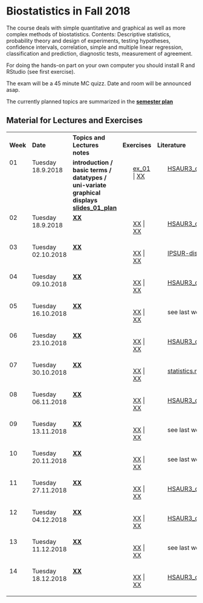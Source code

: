 

# Biostatistics in Fall 2018

The course deals with simple quantitative and graphical as well as more complex methods of biostatistics. Contents: Descriptive statistics, probability theory and design of experiments, testing hypotheses, confidence intervals, correlation, simple and multiple linear regression, classification and prediction, diagnostic tests, measurement of agreement.

For doing the hands-on part on your own computer you should install R and RStudio (see first exercise).

The exam will be a 45 minute MC quizz. Date and room will be announced asap.

The currently planned topics are summarized in the <b> <a href="https://github.com/bsick/Biostatistics-Fall-2018/tree/master/formalia_public/semesterplan15092018.pdf"> semester plan</a>
  

## Material for Lectures and Exercises  
<!--  
!!!!!!!!!!!!!!!!!!!!!!!!!!!!!!!!!!!!!!!!!!!!!!!!!!!!!!
Note on table no empty lines / Bitte keine Leerzeilen 
Otherwise the rendering is broken
!!!!!!!!!!!!!!!!!!!!!!!!!!!!!!!!!!!!!!!!!!!!!!!!!!!!!!
-->
<table  class="zebra" width="width:100%">
  <tr>
      <th style="text-align: left;" width="%5">Week</th>
      <th style="text-align: left;" width="%5">Date</th>
      <th style="text-align: left;" width="%35">Topics and Lectures notes</th>
      <th style="text-align: left;" width="%20">Exercises</th>
      <th style="text-align: left;" width="%20">Literature</th>
  </tr>
    <!--  ------------------------------------- -->
    <!--  week 1 -->
    <!--  ------------------------------------- -->
    <!-- week  -->
    <td style="text-align: left;" valign="top">
      01
     </td>  
         <!-- Date -->
    <td style="text-align: left;" valign="top">
      Tuesday 18.9.2018
     </td>  
     <!-- Lectures -->
  	<td style="text-align: left;" valign="top"> 
      <b>introduction / basic terms / datatypes / uni-variate graphical displays</b>
        <b> <a href="https://github.com/bsick/Biostatistics-Fall-2018/tree/master/slides/BS_slides_01_plan.pdf"> slides_01_plan</a>
    <!--  Exercises  -->
    <td style="text-align: left;" valign="top">
    	<ul>
            <a href="https://github.com/bsick/Biostatistics-Fall-2018/tree/master/exercises/Exercise0.pdf"> ex_01</a> | 
            <a href=''> XX</a> 
    <!--  Lieterature  -->
    <td style="text-align: left;" valign="top">
    	<ul>
            <a href="https://github.com/bsick/Biostatistics-Fall-2018/tree/master/literature/HSAUR3_ch1_introduction_to_R.pdf"> HSAUR3_chapter01</a> 
        <!-- 
      </ul>
    </td>   
  </tr>
    <!--  ------------------------------------- -->
    <!--  Woche 2 -->
    <!--  ------------------------------------- -->
      <tr>
            <!-- week  -->
    <td style="text-align: left;" valign="top">
      02
     </td>  
    <!-- Date -->
    <td style="text-align: left;" valign="top">
      Tuesday 18.9.2018
     </td>  
     <!-- Lectures -->
  	<td style="text-align: left;" valign="top"> 
        <b> <a href=""> XX</a>
    <!--  Exercises  -->
    <td style="text-align: left;" valign="top">
    	<ul>
            <a href=""> XX</a> | 
            <a href=""> XX</a> 
    <!--  Lieterature  -->
    <td style="text-align: left;" valign="top">
    	<ul>
            <a href="https://github.com/bsick/Biostatistics-Fall-2018/tree/master/literature/HSAUR3_ch2_graphical_display.pdf"> HSAUR3_chapter02</a>  
        <!-- 
      </ul>
    </td>   
  </tr>
    <!--  ------------------------------------- -->
    <!--  Woche 3 -->
    <!--  ------------------------------------- -->
     <tr>
      <!-- week  -->
    <td style="text-align: left;" valign="top">
      03
     </td>  
    <!-- Date -->
    <td style="text-align: left;" valign="top">
      Tuesday 02.10.2018
     </td>  
     <!-- Lectures -->
  	<td style="text-align: left;" valign="top"> 
        <b> <a href=""> XX</a>
    <!--  Exercises  -->
    <td style="text-align: left;" valign="top">
    	<ul>
            <a href=""> XX</a> | 
            <a href=""> XX</a> 
    <!--  Lieterature  -->
    <td style="text-align: left;" valign="top">
    	<ul>
            <a href="https://github.com/bsick/Biostatistics-Fall-2018/tree/master/literature/IPSUR-vignette-distributions-week3.pdf"> IPSUR-distributions</a> 
        <!-- 
      </ul>
    </td>   
  </tr>
    <!--  ------------------------------------- -->
    <!--  Woche 4 -->
    <!--  ------------------------------------- -->
             <tr>
      <!-- week  -->
    <td style="text-align: left;" valign="top">
      04
     </td>  
    <!-- Date -->
    <td style="text-align: left;" valign="top">
      Tuesday 09.10.2018
     </td>  
     <!-- Lectures -->
  	<td style="text-align: left;" valign="top"> 
        <b> <a href=""> XX</a>
    <!--  Exercises  -->
    <td style="text-align: left;" valign="top">
    	<ul>
            <a href=""> XX</a> | 
            <a href=""> XX</a> 
    <!--  Lieterature  -->
    <td style="text-align: left;" valign="top">
    	<ul>
            <a href="https://github.com/bsick/Biostatistics-Fall-2018/tree/master/literature/HSAUR3_ch4_simple_inference.pdf"> HSAUR3_chapter04</a> 
        <!-- 
      </ul>
    </td>   
  </tr>
    <!--  ------------------------------------- -->
    <!--  Woche 5 -->
    <!--  ------------------------------------- -->
                   <tr>
      <!-- week  -->
    <td style="text-align: left;" valign="top">
      05
     </td>  
    <!-- Date -->
    <td style="text-align: left;" valign="top">
      Tuesday 16.10.2018
     </td>  
     <!-- Lectures -->
  	<td style="text-align: left;" valign="top"> 
        <b> <a href=""> XX</a>
    <!--  Exercises  -->
    <td style="text-align: left;" valign="top">
    	<ul>
            <a href=""> XX</a> | 
            <a href=""> XX</a> 
    <!--  Lieterature  -->
    <td style="text-align: left;" valign="top">
    	<ul>
            see last week 
        <!-- 
      </ul>
    </td>   
  </tr>
    <!--  ------------------------------------- -->
    <!--  Woche 6 -->
    <!--  ------------------------------------- -->
                           <tr>
     <!-- week  -->
    <td style="text-align: left;" valign="top">
      06
     </td>  
     <!-- Date -->
    <td style="text-align: left;" valign="top">
      Tuesday 23.10.2018
     </td>  
     <!-- Lectures -->
  	<td style="text-align: left;" valign="top"> 
        <b> <a href=""> XX</a>
    <!--  Exercises  -->
    <td style="text-align: left;" valign="top">
    	<ul>
            <a href=""> XX</a> | 
            <a href=""> XX</a> 
    <!--  Lieterature  -->
    <td style="text-align: left;" valign="top">
    	<ul>
            <a href="https://github.com/bsick/Biostatistics-Fall-2018/tree/master/literature/HSAUR3_ch4_simple_inference.pdf"> HSAUR3_chapter04</a> 
        <!-- 
      </ul>
    </td>   
  </tr>
    <!--  ------------------------------------- -->
    <!--  Woche 7 -->
    <!--  ------------------------------------- -->
                                <tr>
     <!-- week  -->
    <td style="text-align: left;" valign="top">
      07
     </td>  
    <!-- Date -->
    <td style="text-align: left;" valign="top">
      Tuesday 30.10.2018
     </td>  
     <!-- Lectures -->
  	<td style="text-align: left;" valign="top"> 
        <b> <a href=""> XX</a>
    <!--  Exercises  -->
    <td style="text-align: left;" valign="top">
    	<ul>
            <a href=""> XX</a> | 
            <a href=""> XX</a> 
    <!--  Lieterature  -->
    <td style="text-align: left;" valign="top">
    	<ul>
            <a href="https://github.com/bsick/Biostatistics-Fall-2018/tree/master/literature/statistics.notes.diagnostic.tests.pdf"> statistics.notes.diagnostic.tests</a> 
        <!-- 
      </ul>
    </td>   
  </tr>
    <!--  ------------------------------------- -->
    <!--  Woche 8 -->
    <!--  ------------------------------------- -->
                                       <tr>
      <!-- week  -->
    <td style="text-align: left;" valign="top">
      08
     </td>  
    <!-- Date -->
    <td style="text-align: left;" valign="top">
      Tuesday 06.11.2018
     </td>  
     <!-- Lectures -->
  	<td style="text-align: left;" valign="top"> 
        <b> <a href=""> XX</a>
    <!--  Exercises  -->
    <td style="text-align: left;" valign="top">
    	<ul>
            <a href=""> XX</a> | 
            <a href=""> XX</a> 
    <!--  Lieterature  -->
    <td style="text-align: left;" valign="top">
    	<ul>
            <a href="https://github.com/bsick/Biostatistics-Fall-2018/tree/master/literature/HSAUR3_ch6_linear_regression.pdf"> HSAUR3_chapter06</a> 
        <!-- 
      </ul>
    </td>   
  </tr>
    <!--  ------------------------------------- -->
    <!--  Woche 9 -->
    <!--  ------------------------------------- -->
                                               <tr>
     <!-- week  -->
    <td style="text-align: left;" valign="top">
      09
     </td>  
    <!-- Date -->
    <td style="text-align: left;" valign="top">
      Tuesday 13.11.2018
     </td>  
     <!-- Lectures -->
  	<td style="text-align: left;" valign="top"> 
        <b> <a href=""> XX</a>
    <!--  Exercises  -->
    <td style="text-align: left;" valign="top">
    	<ul>
            <a href=""> XX</a> | 
            <a href=""> XX</a> 
    <!--  Lieterature  -->
    <td style="text-align: left;" valign="top">
          	<ul>
    see last week
        <!-- 
      </ul>
    </td>   
  </tr>
    <!--  ------------------------------------- -->
    <!--  Woche 10 -->
    <!--  ------------------------------------- -->
                                                     <tr>
      <!-- week  -->
    <td style="text-align: left;" valign="top">
      10
     </td>  
    <!-- Date -->
    <td style="text-align: left;" valign="top">
      Tuesday 20.11.2018
     </td>  
     <!-- Lectures -->
  	<td style="text-align: left;" valign="top"> 
        <b> <a href=""> XX</a>
    <!--  Exercises  -->
    <td style="text-align: left;" valign="top">
    	<ul>
            <a href=""> XX</a> | 
            <a href=""> XX</a> 
    <!--  Lieterature  -->
    <td style="text-align: left;" valign="top">
          	<ul>
        see last week
        <!-- 
      </ul>
    </td>   
  </tr>
    <!--  ------------------------------------- -->
    <!--  Woche 11 -->
    <!--  ------------------------------------- -->
                                                          <tr>
     <!-- week  -->
    <td style="text-align: left;" valign="top">
      11
     </td>  
    <!-- Date -->
    <td style="text-align: left;" valign="top">
      Tuesday 27.11.2018
     </td>  
     <!-- Lectures -->
  	<td style="text-align: left;" valign="top"> 
        <b> <a href=""> XX</a>
    <!--  Exercises  -->
    <td style="text-align: left;" valign="top">
    	<ul>
            <a href=""> XX</a> | 
            <a href=""> XX</a> 
    <!--  Lieterature  -->
    <td style="text-align: left;" valign="top">
    	<ul>
            <a href="https://github.com/bsick/Biostatistics-Fall-2018/tree/master/literature/HSAUR3_ch7_logistic_regression_glm.pdf"> HSAUR3_chapter07</a> 
        <!-- 
      </ul>
    </td>   
  </tr>
    <!--  ------------------------------------- -->
    <!--  Woche 12 -->
    <!--  ------------------------------------- -->
                                                                  <tr>
     <!-- week  -->
    <td style="text-align: left;" valign="top">
      12
     </td>  
    <!-- Date -->
    <td style="text-align: left;" valign="top">
      Tuesday 04.12.2018
     </td>  
     <!-- Lectures -->
  	<td style="text-align: left;" valign="top"> 
        <b> <a href=""> XX</a>
    <!--  Exercises  -->
    <td style="text-align: left;" valign="top">
    	<ul>
            <a href=""> XX</a> | 
            <a href=""> XX</a> 
    <!--  Lieterature  -->
    <td style="text-align: left;" valign="top">
    	<ul>
            <a href="https://github.com/bsick/Biostatistics-Fall-2018/tree/master/literature/HSAUR3_ch9_tree_modes.pdf"> HSAUR3_chapter09</a> 
        <!-- 
      </ul>
    </td>   
  </tr>
    <!--  ------------------------------------- -->
    <!--  Woche 13 -->
    <!--  ------------------------------------- -->
                                                                        <tr>
     <!-- week  -->
    <td style="text-align: left;" valign="top">
      13
     </td>  
    <!-- Date -->
    <td style="text-align: left;" valign="top">
      Tuesday 11.12.2018
     </td>  
     <!-- Lectures -->
  	<td style="text-align: left;" valign="top"> 
        <b> <a href=""> XX</a>
    <!--  Exercises  -->
    <td style="text-align: left;" valign="top">
    	<ul>
            <a href=""> XX</a> | 
            <a href=""> XX</a> 
    <!--  Lieterature  -->
    <td style="text-align: left;" valign="top">
    	<ul>
            see last week
        <!-- 
      </ul>
    </td>   
  </tr>
    <!--  ------------------------------------- -->
    <!--  Woche 14 -->
    <!--  ------------------------------------- -->
                                                                        <tr>
     <!-- week  -->
    <td style="text-align: left;" valign="top">
      14
     </td>  
    <!-- Date -->
    <td style="text-align: left;" valign="top">
      Tuesday 18.12.2018
     </td>  
     <!-- Lectures -->
  	<td style="text-align: left;" valign="top"> 
        <b> <a href=""> XX</a>
    <!--  Exercises  -->
    <td style="text-align: left;" valign="top">
    	<ul>
            <a href=""> XX</a> | 
            <a href=""> XX</a> 
    <!--  Lieterature  -->
    <td style="text-align: left;" valign="top">
    	<ul>
            <a href="https://github.com/bsick/Biostatistics-Fall-2018/tree/master/literature/HSAUR3_ch11_survival_analysis.pdf"> HSAUR3_chapter11</a> 
        <!-- 
      </ul>
    </td>   
  </tr>
